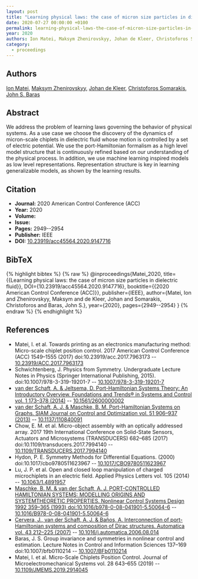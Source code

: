 ```yaml
---
layout: post
title: "Learning physical laws: the case of micron size particles in dielectric fluid"
date: 2020-07-27 00:00:00 +0100
permalink: learning-physical-laws-the-case-of-micron-size-particles-in-dielectric-fluid
year: 2020
authors: Ion Matei, Maksym Zhenirovskyy, Johan de Kleer, Christoforos Somarakis, John S. Baras
category:
  - proceedings
---
```

 
## Authors
[Ion Matei](authors/ion_matei), [Maksym Zhenirovskyy](authors/maksym_zhenirovskyy), [Johan de Kleer](authors/johan_de_kleer), [Christoforos Somarakis](authors/christoforos_somarakis), [John S. Baras](authors/john_s_baras)
 
## Abstract
We address the problem of learning laws governing the behavior of physical systems. As a use case we choose the discovery of the dynamics of micron-scale chiplets in dielectric fluid whose motion is controlled by a set of electric potential. We use the port-Hamiltonian formalism as a high level model structure that is continuously refined based on our understanding of the physical process. In addition, we use machine learning inspired models as low level representations. Representation structure is key in learning generalizable models, as shown by the learning results.
 
## Citation
- **Journal:** 2020 American Control Conference (ACC)
- **Year:** 2020
- **Volume:** 
- **Issue:** 
- **Pages:** 2949--2954
- **Publisher:** IEEE
- **DOI:** [10.23919/acc45564.2020.9147716](https://doi.org/10.23919/acc45564.2020.9147716)
 
## BibTeX
{% highlight bibtex %}
{% raw %}
@inproceedings{Matei_2020,
  title={{Learning physical laws: the case of micron size particles in dielectric fluid}},
  DOI={10.23919/acc45564.2020.9147716},
  booktitle={{2020 American Control Conference (ACC)}},
  publisher={IEEE},
  author={Matei, Ion and Zhenirovskyy, Maksym and de Kleer, Johan and Somarakis, Christoforos and Baras, John S.},
  year={2020},
  pages={2949--2954}
}
{% endraw %}
{% endhighlight %}
 
## References
- Matei, I. et al. Towards printing as an electronics manufacturing method: Micro-scale chiplet position control. 2017 American Control Conference (ACC) 1549–1555 (2017) doi:10.23919/acc.2017.7963173 -- [10.23919/ACC.2017.7963173](https://doi.org/10.23919/ACC.2017.7963173)
- Schwichtenberg, J. Physics from Symmetry. Undergraduate Lecture Notes in Physics (Springer International Publishing, 2015). doi:10.1007/978-3-319-19201-7 -- [10.1007/978-3-319-19201-7](https://doi.org/10.1007/978-3-319-19201-7)
- [van der Schaft, A. & Jeltsema, D. Port-Hamiltonian Systems Theory: An Introductory Overview. Foundations and Trends® in Systems and Control vol. 1 173–378 (2014)](port-hamiltonian-systems-theory-an-introductory-overview-journal) -- [10.1561/2600000002](https://doi.org/10.1561/2600000002)
- [van der Schaft, A. J. & Maschke, B. M. Port-Hamiltonian Systems on Graphs. SIAM Journal on Control and Optimization vol. 51 906–937 (2013)](port-hamiltonian-systems-on-graphs) -- [10.1137/110840091](https://doi.org/10.1137/110840091)
- Chow, E. M. et al. Micro-object assembly with an optically addressed array. 2017 19th International Conference on Solid-State Sensors, Actuators and Microsystems (TRANSDUCERS) 682–685 (2017) doi:10.1109/transducers.2017.7994140 -- [10.1109/TRANSDUCERS.2017.7994140](https://doi.org/10.1109/TRANSDUCERS.2017.7994140)
- Hydon, P. E. Symmetry Methods for Differential Equations. (2000) doi:10.1017/cbo9780511623967 -- [10.1017/CBO9780511623967](https://doi.org/10.1017/CBO9780511623967)
- Lu, J. P. et al. Open and closed loop manipulation of charged microchiplets in an electric field. Applied Physics Letters vol. 105 (2014) -- [10.1063/1.4891957](https://doi.org/10.1063/1.4891957)
- [Maschke, B. M. & van der Schaft, A. J. PORT-CONTROLLED HAMILTONIAN SYSTEMS: MODELLING ORIGINS AND SYSTEMTHEORETIC PROPERTIES. Nonlinear Control Systems Design 1992 359–365 (1993) doi:10.1016/b978-0-08-041901-5.50064-6](port-controlled-hamiltonian-systems-modelling-origins-and-systemtheoretic-properties-93) -- [10.1016/B978-0-08-041901-5.50064-6](https://doi.org/10.1016/B978-0-08-041901-5.50064-6)
- [Cervera, J., van der Schaft, A. J. & Baños, A. Interconnection of port-Hamiltonian systems and composition of Dirac structures. Automatica vol. 43 212–225 (2007)](interconnection-of-port-hamiltonian-systems-and-composition-of-dirac-structures) -- [10.1016/j.automatica.2006.08.014](https://doi.org/10.1016/j.automatica.2006.08.014)
- Baras, J. S. Group invariance and symmetries in nonlinear control and estimation. Lecture Notes in Control and Information Sciences 137–169 doi:10.1007/bfb0110214 -- [10.1007/BFb0110214](https://doi.org/10.1007/BFb0110214)
- Matei, I. et al. Micro-Scale Chiplets Position Control. Journal of Microelectromechanical Systems vol. 28 643–655 (2019) -- [10.1109/JMEMS.2019.2914045](https://doi.org/10.1109/JMEMS.2019.2914045)

